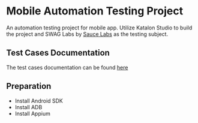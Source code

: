 # Mobile Automation Testing Project 
An automation testing project for mobile app. Utilize Katalon Studio to build the project and SWAG Labs by [Sauce Labs](https://github.com/saucelabs) as the testing subject.

## Test Cases Documentation 
The test cases documentation can be found [here](https://docs.google.com/spreadsheets/d/1QP3ptuNsSsqq4tyiLlguHCBwSBLTHPCncsJ5MfXGIEI/edit?usp=sharing)

## Preparation 
- Install Android SDK
- Install ADB
- Install Appium 
